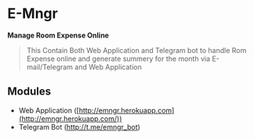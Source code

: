 # E-Mngr
**Manage Room Expense Online**

> This Contain Both Web Application and Telegram bot to handle  Rom
> Expense online and generate summery for the month via E-mail/Telegram
> and Web Application


## Modules

 - Web Application
   ([http://emngr.herokuapp.com](http://emngr.herokuapp.com/))  
 - Telegram Bot (http://t.me/emngr_bot)
